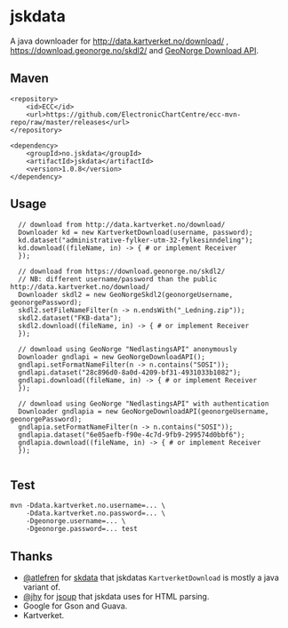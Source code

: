 # jskdata

A java downloader for http://data.kartverket.no/download/ ,  https://download.geonorge.no/skdl2/ and [GeoNorge Download API](https://www.geonorge.no/for-utviklere/APIer-og-grensesnitt/nedlastingsapiet/).

## Maven

```
<repository>
    <id>ECC</id>
    <url>https://github.com/ElectronicChartCentre/ecc-mvn-repo/raw/master/releases</url>
</repository>

<dependency>
    <groupId>no.jskdata</groupId>
    <artifactId>jskdata</artifactId>
    <version>1.0.8</version>
</dependency>
````

## Usage
```
  // download from http://data.kartverket.no/download/
  Downloader kd = new KartverketDownload(username, password);
  kd.dataset("administrative-fylker-utm-32-fylkesinndeling");
  kd.download((fileName, in) -> { # or implement Receiver
  });
  
  // download from https://download.geonorge.no/skdl2/
  // NB: different username/password than the public http://data.kartverket.no/download/
  Downloader skdl2 = new GeoNorgeSkdl2(geonorgeUsername, geonorgePassword);
  skdl2.setFileNameFilter(n -> n.endsWith("_Ledning.zip"));
  skdl2.dataset("FKB-data");
  skdl2.download((fileName, in) -> { # or implement Receiver
  });
  
  // download using GeoNorge "NedlastingsAPI" anonymously
  Downloader gndlapi = new GeoNorgeDownloadAPI();
  gndlapi.setFormatNameFilter(n -> n.contains("SOSI"));
  gndlapi.dataset("28c896d0-8a0d-4209-bf31-4931033b1082");
  gndlapi.download((fileName, in) -> { # or implement Receiver
  });
  
  // download using GeoNorge "NedlastingsAPI" with authentication
  Downloader gndlapia = new GeoNorgeDownloadAPI(geonorgeUsername, geonorgePassword);
  gndlapia.setFormatNameFilter(n -> n.contains("SOSI"));
  gndlapia.dataset("6e05aefb-f90e-4c7d-9fb9-299574d0bbf6");
  gndlapia.download((fileName, in) -> { # or implement Receiver
  });
  
```

## Test
```
mvn -Ddata.kartverket.no.username=... \
    -Ddata.kartverket.no.password=... \
    -Dgeonorge.username=... \
    -Dgeonorge.password=... test
```

## Thanks
* [@atlefren](https://github.com/atlefren/) for [skdata](https://github.com/atlefren/skdata) that jskdatas `KartverketDownload` is mostly a java variant of.
* [@jhy](https://github.com/jhy/) for [jsoup](https://github.com/jhy/jsoup) that jskdata uses for HTML parsing.
* Google for Gson and Guava.
* Kartverket.

